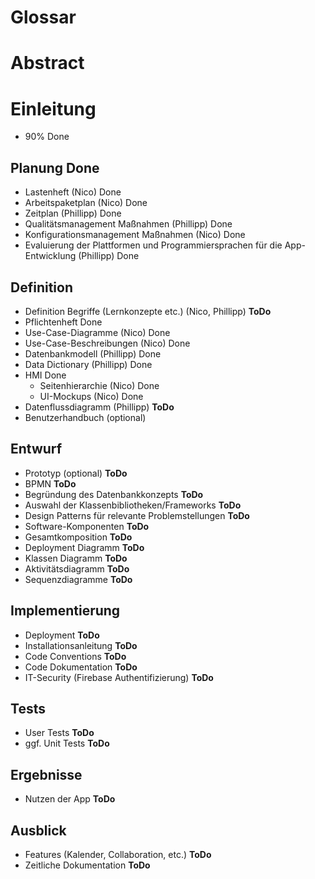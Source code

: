 # Glossar
# Abstract
# Einleitung  
- 90% Done

## Planung Done
- Lastenheft (Nico) Done
- Arbeitspaketplan (Nico) Done
- Zeitplan (Phillipp) Done
- Qualitätsmanagement Maßnahmen (Phillipp) Done
- Konfigurationsmanagement Maßnahmen (Nico) Done
- Evaluierung der Plattformen und Programmiersprachen für die App-Entwicklung (Phillipp) Done

## Definition
- Definition Begriffe (Lernkonzepte etc.) (Nico, Phillipp) **ToDo**
- Pflichtenheft Done
- Use-Case-Diagramme (Nico) Done
- Use-Case-Beschreibungen (Nico) Done
- Datenbankmodell (Phillipp) Done
- Data Dictionary (Phillipp) Done
- HMI Done
  - Seitenhierarchie (Nico) Done
  - UI-Mockups (Nico) Done
- Datenflussdiagramm (Phillipp) **ToDo**
- Benutzerhandbuch (optional)

## Entwurf
- Prototyp (optional) **ToDo**
- BPMN **ToDo**
- Begründung des Datenbankkonzepts **ToDo**
- Auswahl der Klassenbibliotheken/Frameworks **ToDo**
- Design Patterns für relevante Problemstellungen **ToDo**
- Software-Komponenten **ToDo**
- Gesamtkomposition **ToDo**
- Deployment Diagramm **ToDo**
- Klassen Diagramm **ToDo**
- Aktivitätsdiagramm **ToDo**
- Sequenzdiagramme **ToDo**

## Implementierung
- Deployment **ToDo**
- Installationsanleitung **ToDo**
- Code Conventions **ToDo**
- Code Dokumentation **ToDo**
- IT-Security (Firebase Authentifizierung) **ToDo**

## Tests
- User Tests **ToDo**
- ggf. Unit Tests **ToDo**

## Ergebnisse
- Nutzen der App **ToDo**

## Ausblick
- Features (Kalender, Collaboration, etc.) **ToDo**
- Zeitliche Dokumentation **ToDo**